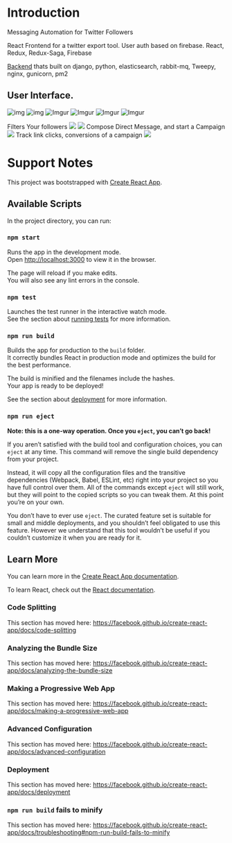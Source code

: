 # Introduction

Messaging Automation for Twitter Followers

React Frontend for a twitter export tool. User auth based on firebase. React, Redux, Redux-Saga, Firebase

[Backend](https://github.com/syllogismos/eschernode-backend) thats built on django, python, elasticsearch, rabbit-mq, Tweepy, nginx, gunicorn, pm2

## User Interface.

![img](https://imgur.com/PNDu3lh.png)
![img](https://i.imgur.com/3sKS4Ml.png)
![Imgur](https://imgur.com/ENCgjpy.png)
![Imgur](https://imgur.com/xqAsFrV.png)
![Imgur](https://imgur.com/eTWKJ7t.png)
![Imgur](https://imgur.com/nN4OpqT.png)


Filters Your followers
![](https://eschernode.com/assets/eschernode/filters1.png)
![](https://i.imgur.com/GCOZcu6.jpeg)
Compose Direct Message, and start a Campaign
![](https://eschernode.com/assets/eschernode/campaign1.png)
Track link clicks, conversions of a campaign
![](https://eschernode.com/assets/eschernode/stats.png)

# Support Notes

This project was bootstrapped with [Create React App](https://github.com/facebook/create-react-app).

## Available Scripts

In the project directory, you can run:

### `npm start`

Runs the app in the development mode.<br>
Open [http://localhost:3000](http://localhost:3000) to view it in the browser.

The page will reload if you make edits.<br>
You will also see any lint errors in the console.

### `npm test`

Launches the test runner in the interactive watch mode.<br>
See the section about [running tests](https://facebook.github.io/create-react-app/docs/running-tests) for more information.

### `npm run build`

Builds the app for production to the `build` folder.<br>
It correctly bundles React in production mode and optimizes the build for the best performance.

The build is minified and the filenames include the hashes.<br>
Your app is ready to be deployed!

See the section about [deployment](https://facebook.github.io/create-react-app/docs/deployment) for more information.

### `npm run eject`

**Note: this is a one-way operation. Once you `eject`, you can’t go back!**

If you aren’t satisfied with the build tool and configuration choices, you can `eject` at any time. This command will remove the single build dependency from your project.

Instead, it will copy all the configuration files and the transitive dependencies (Webpack, Babel, ESLint, etc) right into your project so you have full control over them. All of the commands except `eject` will still work, but they will point to the copied scripts so you can tweak them. At this point you’re on your own.

You don’t have to ever use `eject`. The curated feature set is suitable for small and middle deployments, and you shouldn’t feel obligated to use this feature. However we understand that this tool wouldn’t be useful if you couldn’t customize it when you are ready for it.

## Learn More

You can learn more in the [Create React App documentation](https://facebook.github.io/create-react-app/docs/getting-started).

To learn React, check out the [React documentation](https://reactjs.org/).

### Code Splitting

This section has moved here: https://facebook.github.io/create-react-app/docs/code-splitting

### Analyzing the Bundle Size

This section has moved here: https://facebook.github.io/create-react-app/docs/analyzing-the-bundle-size

### Making a Progressive Web App

This section has moved here: https://facebook.github.io/create-react-app/docs/making-a-progressive-web-app

### Advanced Configuration

This section has moved here: https://facebook.github.io/create-react-app/docs/advanced-configuration

### Deployment

This section has moved here: https://facebook.github.io/create-react-app/docs/deployment

### `npm run build` fails to minify

This section has moved here: https://facebook.github.io/create-react-app/docs/troubleshooting#npm-run-build-fails-to-minify
